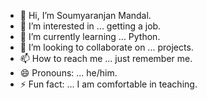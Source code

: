 - 👋 Hi, I’m Soumyaranjan Mandal.
- 👀 I’m interested in ... getting a job.
- 🌱 I’m currently learning ... Python.
- 💞️ I’m looking to collaborate on ... projects.
- 📫 How to reach me ... just remember me.
- 😄 Pronouns: ... he/him.
- ⚡ Fun fact: ... I am comfortable in teaching.

<!---
soumyaranjan123-arch/soumyaranjan123-arch is a ✨ special ✨ repository because its `README.md` (this file) appears on your GitHub profile.
You can click the Preview link to take a look at your changes.
--->
